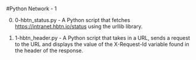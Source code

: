 #Python Network - 1

0. 0-hbtn_status.py - A Python script that fetches https://intranet.hbtn.io/status using the urllib library.

1. 1-hbtn_header.py - A Python script that takes in a URL, sends a request to the URL and displays the value of the X-Request-Id variable found in the header of the response.
